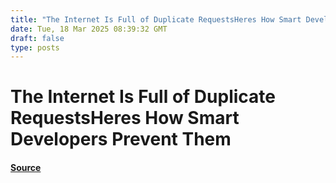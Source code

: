 ```yaml
---
title: "The Internet Is Full of Duplicate RequestsHeres How Smart Developers Prevent Them"
date: Tue, 18 Mar 2025 08:39:32 GMT
draft: false
type: posts
---
```

# The Internet Is Full of Duplicate RequestsHeres How Smart Developers Prevent Them









#### [Source](https://hackernoon.com/the-internet-is-full-of-duplicate-requestsheres-how-smart-developers-prevent-them?source=rss)

